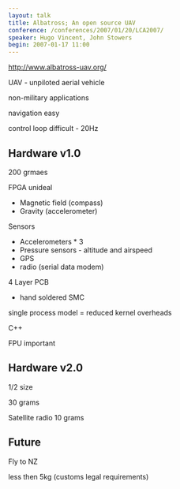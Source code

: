```yaml
---
layout: talk
title: Albatross; An open source UAV
conference: /conferences/2007/01/20/LCA2007/
speaker: Hugo Vincent, John Stowers
begin: 2007-01-17 11:00
---
```

<http://www.albatross-uav.org/>

UAV - unpiloted aerial vehicle

non-military applications

navigation easy

control loop difficult - 20Hz

## Hardware v1.0

200 grmaes

FPGA unideal

* Magnetic field (compass)
* Gravity (accelerometer)

Sensors

* Accelerometers * 3
* Pressure sensors - altitude and airspeed
* GPS
* radio (serial data modem)

4 Layer PCB

* hand soldered SMC

single process model = reduced kernel overheads

C++

FPU important

## Hardware v2.0

1/2 size

30 grams

Satellite radio 10 grams

## Future

Fly to NZ

less then 5kg (customs legal requirements)
